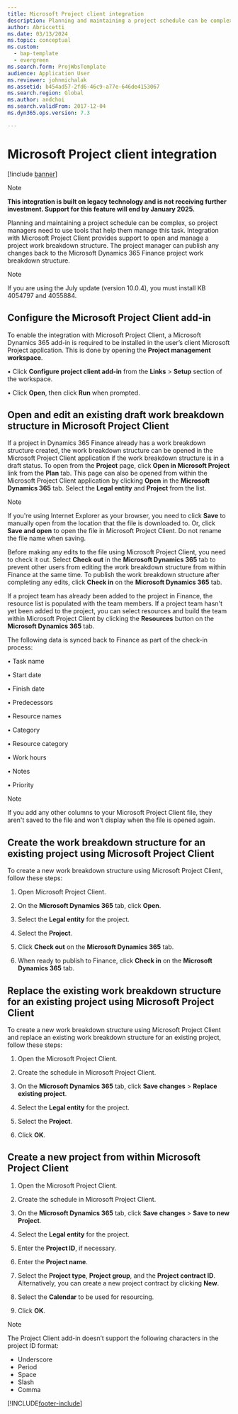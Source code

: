 ```yaml
---
title: Microsoft Project client integration
description: Planning and maintaining a project schedule can be complex, so project managers need to use tools that help them manage this task. Integration with Microsoft Project Client provides support to open and manage a project work breakdown structure. 
author: Abriccetti
ms.date: 03/13/2024
ms.topic: conceptual
ms.custom: 
  - bap-template
  - evergreen
ms.search.form: ProjWbsTemplate
audience: Application User
ms.reviewer: johnmichalak
ms.assetid: b454ad57-2fd6-46c9-a77e-646de4153067
ms.search.region: Global
ms.author: andchoi
ms.search.validFrom: 2017-12-04
ms.dyn365.ops.version: 7.3

---
```


# Microsoft Project client integration

[!include [banner](../includes/banner.md)]

> [!NOTE]
> **This integration is built on legacy technology and is not receiving further investment. Support for this feature will end by January 2025.**

Planning and maintaining a project schedule can be complex, so project managers need to use tools that help them manage this task. 
Integration with Microsoft Project Client provides support to open and manage a project work breakdown structure. The project manager 
can publish any changes back to the Microsoft Dynamics 365 Finance project work breakdown structure.

> [!NOTE]
> If you are using the July update (version 10.0.4), you must install KB 4054797 and 4055884.

## Configure the Microsoft Project Client add-in
To enable the integration with Microsoft Project Client, a Microsoft Dynamics 365 add-in is required to be installed in the user’s 
client Microsoft Project application. This is done by opening the **Project management workspace**.

•	Click **Configure project client add-in** from the **Links** > **Setup** section of the workspace.

•	Click **Open**, then click **Run** when prompted.

## Open and edit an existing draft work breakdown structure in Microsoft Project Client
If a project in Dynamics 365 Finance already has a work breakdown structure created, the work breakdown structure can be opened in the
Microsoft Project Client application if the work breakdown structure is in a draft status. To open from the **Project** page, click 
**Open in Microsoft Project** link from the **Plan** tab. This page can also be opened from within the Microsoft Project Client 
application by clicking **Open** in the **Microsoft Dynamics 365** tab. Select the **Legal entity** and **Project** from the list.

> [!NOTE]
> If you're using Internet Explorer as your browser, you need to click **Save** to manually open from the location that the file is downloaded to. Or, click **Save and open** to open the file in Microsoft Project Client. Do not rename the file name when saving.

Before making any edits to the file using Microsoft Project Client, you need to check it out. Select **Check out** in the **Microsoft 
Dynamics 365** tab to prevent other users from editing the work breakdown structure from within Finance at the 
same time. To publish the work breakdown structure after completing any edits, click **Check in** on the **Microsoft Dynamics 365** tab.

If a project team has already been added to the project in Finance, the resource list is populated with the team 
members. If a project team hasn't yet been added to the project, you can select resources and build the team within Microsoft Project 
Client by clicking the **Resources** button on the **Microsoft Dynamics 365** tab. 

The following data is synced back to Finance as part of the check-in process:

•	Task name

•	Start date

•	Finish date

•	Predecessors

•	Resource names

•	Category

•	Resource category

•	Work hours

•	Notes

•	Priority

> [!NOTE]
> If you add any other columns to your Microsoft Project Client file, they aren't saved to the file and won't display when 
the file is opened again.

## Create the work breakdown structure for an existing project using Microsoft Project Client
To create a new work breakdown structure using Microsoft Project Client, follow these steps:


1.	Open Microsoft Project Client.

2.	On the **Microsoft Dynamics 365** tab, click **Open**.

3.	Select the **Legal entity** for the project.

4.	Select the **Project**.

5.	Click **Check out** on the **Microsoft Dynamics 365** tab.

6.	When ready to publish to Finance, click **Check in** on the **Microsoft Dynamics 365** tab.

## Replace the existing work breakdown structure for an existing project using Microsoft Project Client
To create a new work breakdown structure using Microsoft Project Client and replace an existing work breakdown structure for an existing
project, follow these steps:

1.	Open the Microsoft Project Client.

2.	Create the schedule in Microsoft Project Client.

3.	On the **Microsoft Dynamics 365** tab, click **Save changes** > **Replace existing project**.

4.	Select the **Legal entity** for the project.

5.	Select the **Project**.

6.	Click **OK**.

## Create a new project from within Microsoft Project Client


1.	Open the Microsoft Project Client.

2.	Create the schedule in Microsoft Project Client.

3.	On the **Microsoft Dynamics 365** tab, click **Save changes** > **Save to new Project**.

4.	Select the **Legal entity** for the project.

5.	Enter the **Project ID**, if necessary.

6.	Enter the **Project name**.

7.	Select the **Project type**, **Project group**, and the **Project contract ID**. Alternatively, you can create a new project contract
by clicking **New**.

8.	Select the **Calendar** to be used for resourcing.

11.	Click **OK**.

> [!NOTE]
> The Project Client add-in doesn’t support the following characters in the project ID format:
> 
>   - Underscore
>   - Period
>   - Space
>   - Slash
>   - Comma

[!INCLUDE[footer-include](../includes/footer-banner.md)]
